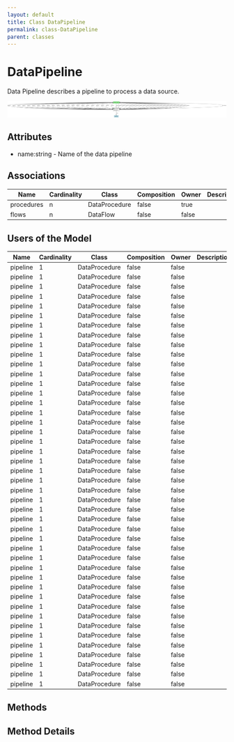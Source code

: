 ```yaml
---
layout: default
title: Class DataPipeline
permalink: class-DataPipeline
parent: classes
---
```


# DataPipeline

Data Pipeline describes a pipeline to process a data source.

![Logical Diagram](./logical.png)

## Attributes

* name:string - Name of the data pipeline


## Associations

| Name | Cardinality | Class | Composition | Owner | Description |
| --- | --- | --- | --- | --- | --- |
| procedures | n | DataProcedure | false | true |  |
| flows | n | DataFlow | false | false |  |


## Users of the Model

| Name | Cardinality | Class | Composition | Owner | Description |
| --- | --- | --- | --- | --- | --- |
| pipeline | 1 | DataProcedure | false | false |  |
| pipeline | 1 | DataProcedure | false | false |  |
| pipeline | 1 | DataProcedure | false | false |  |
| pipeline | 1 | DataProcedure | false | false |  |
| pipeline | 1 | DataProcedure | false | false |  |
| pipeline | 1 | DataProcedure | false | false |  |
| pipeline | 1 | DataProcedure | false | false |  |
| pipeline | 1 | DataProcedure | false | false |  |
| pipeline | 1 | DataProcedure | false | false |  |
| pipeline | 1 | DataProcedure | false | false |  |
| pipeline | 1 | DataProcedure | false | false |  |
| pipeline | 1 | DataProcedure | false | false |  |
| pipeline | 1 | DataProcedure | false | false |  |
| pipeline | 1 | DataProcedure | false | false |  |
| pipeline | 1 | DataProcedure | false | false |  |
| pipeline | 1 | DataProcedure | false | false |  |
| pipeline | 1 | DataProcedure | false | false |  |
| pipeline | 1 | DataProcedure | false | false |  |
| pipeline | 1 | DataProcedure | false | false |  |
| pipeline | 1 | DataProcedure | false | false |  |
| pipeline | 1 | DataProcedure | false | false |  |
| pipeline | 1 | DataProcedure | false | false |  |
| pipeline | 1 | DataProcedure | false | false |  |
| pipeline | 1 | DataProcedure | false | false |  |
| pipeline | 1 | DataProcedure | false | false |  |
| pipeline | 1 | DataProcedure | false | false |  |
| pipeline | 1 | DataProcedure | false | false |  |
| pipeline | 1 | DataProcedure | false | false |  |
| pipeline | 1 | DataProcedure | false | false |  |
| pipeline | 1 | DataProcedure | false | false |  |
| pipeline | 1 | DataProcedure | false | false |  |
| pipeline | 1 | DataProcedure | false | false |  |
| pipeline | 1 | DataProcedure | false | false |  |
| pipeline | 1 | DataProcedure | false | false |  |
| pipeline | 1 | DataProcedure | false | false |  |
| pipeline | 1 | DataProcedure | false | false |  |
| pipeline | 1 | DataProcedure | false | false |  |
| pipeline | 1 | DataProcedure | false | false |  |
| pipeline | 1 | DataProcedure | false | false |  |
| pipeline | 1 | DataProcedure | false | false |  |
| pipeline | 1 | DataProcedure | false | false |  |
| pipeline | 1 | DataProcedure | false | false |  |
| pipeline | 1 | DataProcedure | false | false |  |
| pipeline | 1 | DataProcedure | false | false |  |





## Methods


<h2>Method Details</h2>
    

